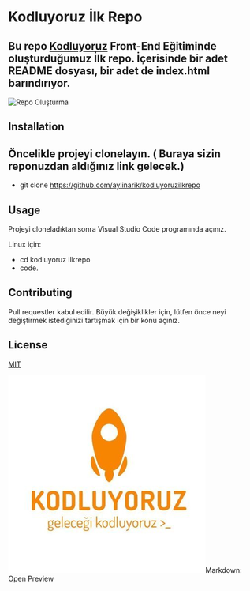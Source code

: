 # Kodluyoruz İlk Repo

## Bu repo [Kodluyoruz](https://www.kodluyoruz.org/) Front-End Eğitiminde oluşturduğumuz İlk repo. İçerisinde bir adet README dosyası, bir adet de index.html barındırıyor.

![Repo Oluşturma](https://i.hizliresim.com/ibjdxyq.jpg)

## Installation

## Öncelikle projeyi clonelayın. ( Buraya sizin reponuzdan aldığınız link gelecek.)

- git clone https://github.com/aylinarik/kodluyoruzilkrepo

## Usage

Projeyi cloneladıktan sonra Visual Studio Code programında açınız.

Linux için:

- cd kodluyoruz ilkrepo
- code.

## Contributing

Pull requestler kabul edilir. Büyük değişiklikler için, lütfen önce neyi değiştirmek istediğinizi tartışmak için bir konu açınız.

## License

[MIT](https://choosealicense.com/licenses/mit/)


![Kodluyoruz Logo](https://raw.githubusercontent.com/Kodluyoruz/taskforce/git/git/markdown-nedir-nasil-kullaniriz-/figures/kodluyoruz_logo.jpg)Markdown: Open Preview